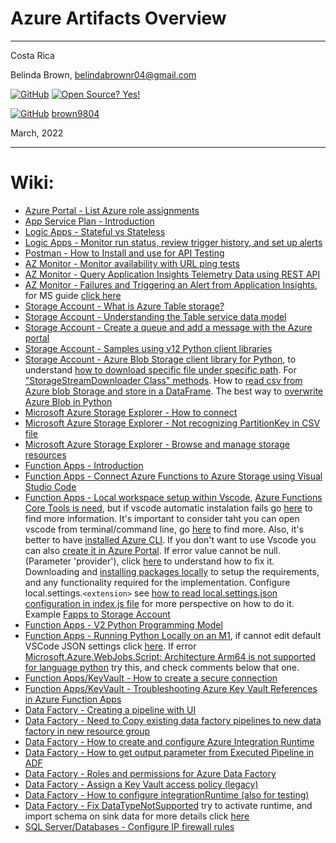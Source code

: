 # Azure Artifacts Overview

----------------------
Costa Rica

Belinda Brown, belindabrownr04@gmail.com

[![GitHub](https://badgen.net/badge/icon/github?icon=github&label)](https://github.com) [![Open Source? Yes!](https://badgen.net/badge/Open%20Source%20%3F/Yes%21/blue?icon=github)](https://github.com/Naereen/badges/)

[![GitHub](https://img.shields.io/badge/--181717?logo=github&logoColor=ffffff)](https://github.com/) [brown9804](https://github.com/brown9804)


March, 2022

----------------------

# Wiki:
- [Azure Portal - List Azure role assignments](https://docs.microsoft.com/en-us/azure/role-based-access-control/role-assignments-list-portal)
- [App Service Plan - Introduction](https://docs.microsoft.com/en-us/azure/app-service/overview-hosting-plans)
- [Logic Apps - Stateful vs Stateless](https://martink.me/articles/what-is-new-in-logic-apps-v2)
- [Logic Apps - Monitor run status, review trigger history, and set up alerts](https://learn.microsoft.com/en-us/azure/logic-apps/monitor-logic-apps?tabs=consumption)
- [Postman - How to Install and use for API Testing](https://www.guru99.com/postman-tutorial.html)
- [AZ Monitor - Monitor availability with URL ping tests](https://docs.microsoft.com/en-us/azure/azure-monitor/app/monitor-web-app-availability)
- [AZ Monitor - Query Application Insights Telemetry Data using REST API](https://dailydotnettips.com/query-application-insights-telemetry-data-using-rest-api/)
- [AZ Monitor -  Failures and Triggering an Alert from Application Insights](https://pmichaels.net/2022/04/23/azure-monitor-failures-and-triggering-an-alert-from-application-insights/), for MS guide [click here](https://learn.microsoft.com/en-us/azure/azure-monitor/alerts/alerts-create-new-alert-rule?tabs=metric)
- [Storage Account - What is Azure Table storage?](https://docs.microsoft.com/en-us/azure/storage/tables/table-storage-overview)
- [Storage Account - Understanding the Table service data model](https://docs.microsoft.com/en-us/rest/api/storageservices/Understanding-the-Table-Service-Data-Model)
- [Storage Account - Create a queue and add a message with the Azure portal](https://learn.microsoft.com/en-us/azure/storage/queues/storage-quickstart-queues-portal)
- [Storage Account - Samples using v12 Python client libraries](https://learn.microsoft.com/en-us/azure/storage/common/storage-samples-python)
- [Storage Account - Azure Blob Storage client library for Python](https://learn.microsoft.com/en-us/azure/storage/blobs/storage-quickstart-blobs-python?tabs=connection-string%2Croles-azure-portal%2Csign-in-azure-cli), to understand [how to download specific file under specific path](https://www.educative.io/answers/how-to-download-files-from-azure-blob-storage-using-python). For ["StorageStreamDownloader Class" methods](https://learn.microsoft.com/en-us/python/api/azure-storage-blob/azure.storage.blob.storagestreamdownloader?view=azure-python). How to [read csv from Azure blob Storage and store in a DataFrame](https://stackoverflow.com/questions/62670991/read-csv-from-azure-blob-storage-and-store-in-a-dataframe). The best way to [overwrite Azure Blob in Python](https://stackoverflow.com/questions/61130890/best-way-to-overwrite-azure-blob-in-python)
- [Microsoft Azure Storage Explorer - How to connect](https://docs.microsoft.com/en-us/azure/vs-azure-tools-storage-manage-with-storage-explorer?tabs=windows)
- [Microsoft Azure Storage Explorer - Not recognizing PartitionKey in CSV file](https://learn.microsoft.com/en-us/answers/questions/906432/azure-storage-explorer-not-recognizing-partitionke.html)
- [Microsoft Azure Storage Explorer - Browse and manage storage resources](https://learn.microsoft.com/en-us/visualstudio/azure/vs-azure-tools-storage-resources-server-explorer-browse-manage?view=vs-2022)
- [Function Apps - Introduction](https://docs.microsoft.com/en-us/azure/azure-functions/functions-overview)
- [Function Apps - Connect Azure Functions to Azure Storage using Visual Studio Code](https://learn.microsoft.com/en-us/azure/azure-functions/functions-add-output-binding-storage-queue-vs-code?tabs=in-process&pivots=programming-language-python)
- [Function Apps - Local workspace setup within Vscode](https://learn.microsoft.com/en-us/azure/azure-functions/functions-develop-vs-code?tabs=python), [Azure Functions Core Tools is need](https://learn.microsoft.com/en-us/azure/azure-functions/functions-run-local?tabs=v4%2Cmacos%2Ccsharp%2Cportal%2Cbash#install-the-azure-functions-core-tools), but if vscode automatic instalation fails go [here](https://github.com/Azure/azure-functions-core-tools#installing) to find more information. It's important to consider taht you can open vscode from terminal/command line, go [here](https://stackoverflow.com/questions/30065227/run-open-vscode-from-mac-terminal) to find more. Also, it's better to have [installed Azure CLI](https://learn.microsoft.com/en-us/cli/azure/install-azure-cli). If you don't want to use Vscode you can also [create it in Azure Portal](https://learn.microsoft.com/en-us/azure/azure-functions/functions-create-function-app-portal). If error value cannot be null. (Parameter 'provider'), click [here](https://github.com/Azure/azure-functions-core-tools/issues/2232) to understand how to fix it. Downloading and [installing packages locally](https://docs.npmjs.com/downloading-and-installing-packages-locally) to setup the requirements, and any functionality required for the implementation. Configure local.settings.`<extension>` see [how to read local.settings.json configuration in index.js file](https://stackoverflow.com/questions/71127337/how-to-read-local-settings-json-configuration-in-index-js-file) for more perspective on how to do it. Example [Fapps to Storage Account](https://learn.microsoft.com/en-us/azure/azure-functions/functions-add-output-binding-storage-queue-vs-code?tabs=in-process&pivots=programming-language-python)
- [Function Apps - V2 Python Programming Model](https://techcommunity.microsoft.com/t5/azure-compute-blog/azure-functions-v2-python-programming-model/ba-p/3665168)
- [Function Apps - Running Python Locally on an M1](https://learn.microsoft.com/en-us/azure/azure-functions/functions-develop-vs-code?tabs=python#x86-emulation-on-arm64), if cannot edit default VSCode JSON settings click [here](https://stackoverflow.com/questions/63211082/cannot-edit-default-vscode-json-settings). If error [Microsoft.Azure.WebJobs.Script: Architecture Arm64 is not supported for language python](https://github.com/Azure/azure-functions-python-worker/issues/915#issuecomment-1342319719) try this, and check comments below that one.
- [Function Apps/KeyVault - How to create a secure connection](https://levelup.gitconnected.com/a-secure-way-to-use-credentials-and-secrets-in-azure-functions-7ec91813c807)
- [Function Apps/KeyVault - Troubleshooting Azure Key Vault References in Azure Function Apps](https://medium.com/geekculture/troubleshooting-azure-key-vault-references-in-azure-function-apps-b228c1216f63#:~:text=AccessToKeyVaultDenied%20error%20signifies%20that%20your,Vault's%20firewall%20(under%20Networking).)
- [Data Factory - Creating a pipeline with UI](https://learn.microsoft.com/en-us/azure/data-factory/concepts-pipelines-activities?tabs=data-factory#creating-a-pipeline-with-ui)
- [Data Factory - Need to Copy existing data factory pipelines to new data factory in new resource group](https://learn.microsoft.com/en-us/answers/questions/166820/need-to-copy-existing-data-factory-pipelines-to-ne)
- [Data Factory - How to create and configure Azure Integration Runtime](https://learn.microsoft.com/en-us/azure/data-factory/create-azure-integration-runtime?tabs=data-factory#create-an-azure-ir-via-ui)
- [Data Factory - How to get output parameter from Executed Pipeline in ADF](https://stackoverflow.com/questions/68252383/how-to-get-output-parameter-from-executed-pipeline-in-adf)
- [Data Factory - Roles and permissions for Azure Data Factory](https://learn.microsoft.com/en-us/azure/data-factory/concepts-roles-permissions)
- [Data Factory - Assign a Key Vault access policy (legacy)](https://learn.microsoft.com/en-us/azure/key-vault/general/assign-access-policy?tabs=azure-portal)
- [Data Factory - How to configure integrationRuntime (also for testing)](https://learn.microsoft.com/en-us/azure/data-factory/create-self-hosted-integration-runtime?tabs=data-factory#create-a-self-hosted-ir-via-ui)
- [Data Factory - Fix DataTypeNotSupported](https://learn.microsoft.com/en-us/azure/data-factory/connector-troubleshoot-synapse-sql#error-code-sqlfailedtoconnect) try to activate runtime, and import schema on sink data for more details click [here](https://learn.microsoft.com/en-us/azure/data-factory/copy-activity-schema-and-type-mapping#tabular-source-to-tabular-sink)
- [SQL Server/Databases - Configure IP firewall rules](https://www.sqlshack.com/configure-ip-firewall-rules-for-azure-sql-databases/)

